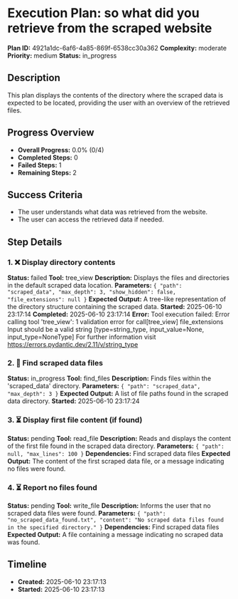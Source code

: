 # Execution Plan: so what did you retrieve from the scraped website

**Plan ID:** 4921a1dc-6af6-4a85-869f-6538cc30a362
**Complexity:** moderate
**Priority:** medium
**Status:** in_progress

## Description
This plan displays the contents of the directory where the scraped data is expected to be located, providing the user with an overview of the retrieved files.

## Progress Overview
- **Overall Progress:** 0.0% (0/4)
- **Completed Steps:** 0
- **Failed Steps:** 1
- **Remaining Steps:** 2

## Success Criteria
- The user understands what data was retrieved from the website.
- The user can access the retrieved data if needed.

## Step Details

### 1. ❌ Display directory contents

**Status:** failed
**Tool:** tree_view
**Description:** Displays the files and directories in the default scraped data location.
**Parameters:** `{
  "path": "scraped_data",
  "max_depth": 3,
  "show_hidden": false,
  "file_extensions": null
}`
**Expected Output:** A tree-like representation of the directory structure containing the scraped data.
**Started:** 2025-06-10 23:17:14
**Completed:** 2025-06-10 23:17:14
**Error:** Tool execution failed: Error calling tool 'tree_view': 1 validation error for call[tree_view]
file_extensions
  Input should be a valid string [type=string_type, input_value=None, input_type=NoneType]
    For further information visit https://errors.pydantic.dev/2.11/v/string_type

### 2. 🔄 Find scraped data files

**Status:** in_progress
**Tool:** find_files
**Description:** Finds files within the 'scraped_data' directory.
**Parameters:** `{
  "path": "scraped_data",
  "max_depth": 3
}`
**Expected Output:** A list of file paths found in the scraped data directory.
**Started:** 2025-06-10 23:17:24

### 3. ⏳ Display first file content (if found)

**Status:** pending
**Tool:** read_file
**Description:** Reads and displays the content of the first file found in the scraped data directory.
**Parameters:** `{
  "path": null,
  "max_lines": 100
}`
**Dependencies:** Find scraped data files
**Expected Output:** The content of the first scraped data file, or a message indicating no files were found.

### 4. ⏳ Report no files found

**Status:** pending
**Tool:** write_file
**Description:** Informs the user that no scraped data files were found.
**Parameters:** `{
  "path": "no_scraped_data_found.txt",
  "content": "No scraped data files found in the specified directory."
}`
**Dependencies:** Find scraped data files
**Expected Output:** A file containing a message indicating no scraped data was found.


## Timeline

- **Created:** 2025-06-10 23:17:13
- **Started:** 2025-06-10 23:17:13
